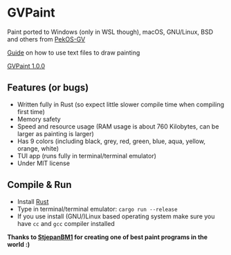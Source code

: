 # GVPaint
Paint ported to Windows (only in WSL though), macOS, GNU/Linux, BSD and others from [PekOS-GV](https://github.com/StjepanBM1/PekOS/tree/3.X-Kernel/PekOS/PekOS%20GV)

[Guide](https://github.com/Andrej123456789/GVPaint/blob/master/GUIDE.md) on how to use text files to draw painting

[GVPaint 1.0.0](https://github.com/Andrej123456789/GVPaint/releases/tag/v1.0.0)

## Features (or bugs)
- Written fully in Rust (so expect little slower compile time when compiling first time)
- Memory safety
- Speed and resource usage (RAM usage is about 760 Kilobytes, can be larger as painting is larger)
- Has 9 colors (including black, grey, red, green, blue, aqua, yellow, orange, white)
- TUI app (runs fully in terminal/terminal emulator)
- Under MIT license

## Compile & Run
- Install [Rust](https://www.rust-lang.org/tools/install)
- Type in terminal/terminal emulator: `cargo run --release`
- If you use install (GNU/)Linux based operating system make sure you have `cc` and `gcc` compiler installed

**Thanks to [StjepanBM1](https://github.com/StjepanBM1) for creating one of best paint programs in the world :)**
